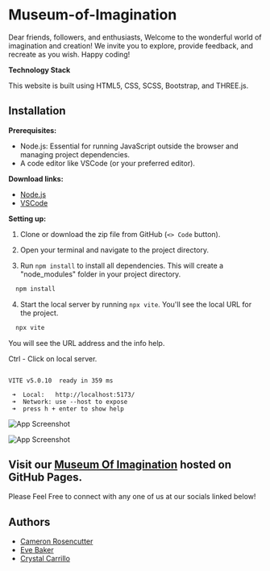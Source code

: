 # Museum-of-Imagination

Dear friends, followers, and enthusiasts,
Welcome to the wonderful world of imagination and creation!  We invite you to explore, provide feedback, and recreate as you wish. Happy coding!

**Technology Stack**

This website is built using
 HTML5, CSS, SCSS, Bootstrap, and THREE.js.

## Installation

**Prerequisites:**

- Node.js: Essential for running JavaScript outside the browser and managing project dependencies.
- A code editor like VSCode (or your preferred editor).

**Download links:**
- [Node.js](https://nodejs.org)
- [VSCode](https://code.visualstudio.com/Download)

**Setting up:**

1. Clone or download the zip file from GitHub (`<> Code` button).

2. Open your terminal and navigate to the project directory.

3. Run `npm install` to install all dependencies. This will create a "node_modules" folder in your project directory.
```bash
  npm install
```
4. Start the local server by running `npx vite`. You'll see the local URL for the project.
```bash
  npx vite
```

You will see the URL address and the info help.

Ctrl - Click on local server. 
 ```

 VITE v5.0.10  ready in 359 ms

  ➜  Local:   http://localhost:5173/
  ➜  Network: use --host to expose
  ➜  press h + enter to show help

```


![App Screenshot]()

![App Screenshot]()

## Visit our [ Museum Of Imagination]() hosted on GitHub Pages.

Please Feel Free to connect with any one of us at our socials linked below!

## Authors

- [Cameron Rosencutter]()
- [Eve Baker]()
- [Crystal Carrillo](https://github.com/CKCarr)
